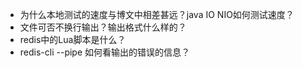 - 为什么本地测试的速度与博文中相差甚远？java IO NIO如何测试速度？
- 文件可否不换行输出？输出格式什么样的？
- redis中的Lua脚本是什么？
- redis-cli --pipe 如何看输出的错误的信息？